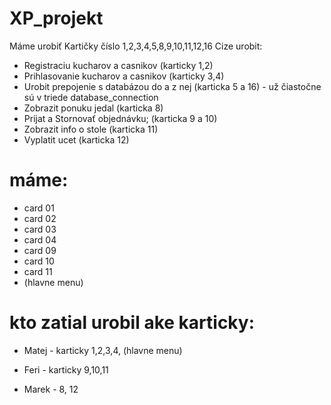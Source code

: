 # XP_projekt

Máme urobiť Kartičky číslo 1,2,3,4,5,8,9,10,11,12,16 Cize urobit:
- Registraciu kucharov a casnikov (karticky 1,2)
- Prihlasovanie kucharov a casnikov (karticky 3,4)
- Urobit prepojenie s databázou do a z nej (karticka 5 a 16) - už čiastočne sú v triede database_connection
- Zobrazit ponuku jedal (karticka 8)
- Prijat a Stornovať objednávku; (karticka 9 a 10)
- Zobrazit info o stole (karticka 11)
- Vyplatit ucet (karticka 12)
# máme:
- card 01
- card 02
- card 03
- card 04
- card 09 
- card 10 
- card 11
- (hlavne menu)
# kto zatial urobil ake karticky:
- Matej - karticky 1,2,3,4, (hlavne menu)

- Feri - karticky 9,10,11

- Marek - 8, 12

